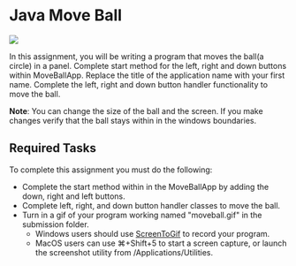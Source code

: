 # Java Move Ball

<img src="https://docs.csgrader.org/files/readme/CircleGUI.svg" height="auto" width="auto" style="border-radius:3%">

In this assignment, you will be writing a program that moves the ball(a circle) in a panel. Complete start 
method for the left, right and down buttons within MoveBallApp. Replace the title of the application name with your first name.
Complete the left, right and down button handler functionality to move the ball. 


**Note**: You can change the size of the ball and the screen. If you make changes verify that 
the ball stays within in the windows boundaries. 

## Required Tasks
To complete this assignment you must do the following:

- Complete the start method within in the MoveBallApp by adding the down, right and left buttons. 
- Complete left, right, and down button handler classes to move the ball. 
- Turn in a gif of your program working named "moveball.gif" in the submission folder.
  - Windows users should use [ScreenToGif](https://www.screentogif.com/) to record your program.
  - MacOS users can use ⌘+Shift+5 to start a screen capture, or launch the screenshot utility from /Applications/Utilities.
